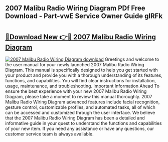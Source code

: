 ## 2007 Malibu Radio Wiring Diagram PDf Free Download - Part-vwE Service Owner Guide gIRFk

# <h2><a href="http://dfu8zij.blite.top/?on=2007+Malibu+Radio+Wiring+Diagram">🔗Download New 👉🔴 2007 Malibu Radio Wiring Diagram</a></h2>

[![2007 Malibu Radio Wiring Diagram download](https://i.imgur.com/lujVjoI.png)](http://dfu8zij.blite.top/?on=2007+Malibu+Radio+Wiring+Diagram)
Greetings and welcome to the user manual for your newly launched 2007 Malibu Radio Wiring Diagram. This manual is specifically designed to help you get started with your product and provide you with a thorough understanding of its features, functions, and capabilities. You will find clear instructions for installation, usage, maintenance, and troubleshooting. Important Information Ahead To ensure the best experience with your new 2007 Malibu Radio Wiring Diagram, please take a moment to review this manual thoroughly. 2007 Malibu Radio Wiring Diagram advanced features include facial recognition, gesture control, customizable profiles, and automated tasks, all of which can be accessed and customized through the user interface. We believe that the 2007 Malibu Radio Wiring Diagram has been a detailed and informative guide in your quest to understand the functions and capabilities of your new item. If you need any assistance or have any questions, our customer service team is always available.
